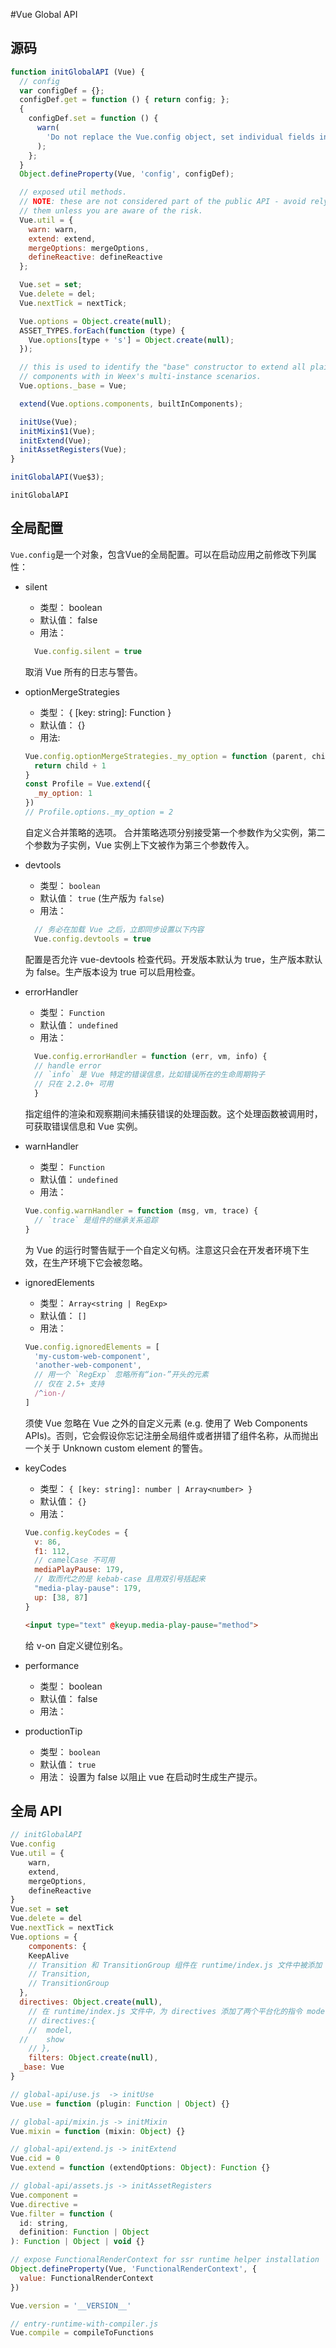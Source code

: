 #Vue Global API

## 源码
``` js
function initGlobalAPI (Vue) {
  // config
  var configDef = {};
  configDef.get = function () { return config; };
  {
    configDef.set = function () {
      warn(
        'Do not replace the Vue.config object, set individual fields instead.'
      );
    };
  }
  Object.defineProperty(Vue, 'config', configDef);

  // exposed util methods.
  // NOTE: these are not considered part of the public API - avoid relying on
  // them unless you are aware of the risk.
  Vue.util = {
    warn: warn,
    extend: extend,
    mergeOptions: mergeOptions,
    defineReactive: defineReactive
  };

  Vue.set = set;
  Vue.delete = del;
  Vue.nextTick = nextTick;

  Vue.options = Object.create(null);
  ASSET_TYPES.forEach(function (type) {
    Vue.options[type + 's'] = Object.create(null);
  });

  // this is used to identify the "base" constructor to extend all plain-object
  // components with in Weex's multi-instance scenarios.
  Vue.options._base = Vue;

  extend(Vue.options.components, builtInComponents);

  initUse(Vue);
  initMixin$1(Vue);
  initExtend(Vue);
  initAssetRegisters(Vue);
}

initGlobalAPI(Vue$3);
```
`initGlobalAPI`
## 全局配置

`Vue.config`是一个对象，包含Vue的全局配置。可以在启动应用之前修改下列属性：
- silent 
  - 类型： boolean
  - 默认值： false
  - 用法：
  ``` js
    Vue.config.silent = true
   ```
   取消 Vue 所有的日志与警告。

- optionMergeStrategies
  - 类型： { [key: string]: Function }
  - 默认值： {}
  - 用法:
  ``` js
  Vue.config.optionMergeStrategies._my_option = function (parent, child, vm) {
    return child + 1
  }
  const Profile = Vue.extend({
    _my_option: 1
  })
  // Profile.options._my_option = 2
  ```
  自定义合并策略的选项。
  合并策略选项分别接受第一个参数作为父实例，第二个参数为子实例，Vue 实例上下文被作为第三个参数传入。

- devtools
  - 类型： `boolean`
  - 默认值： `true` (生产版为 `false`)
  - 用法：
  ``` js
    // 务必在加载 Vue 之后，立即同步设置以下内容
    Vue.config.devtools = true
  ```
  配置是否允许 vue-devtools 检查代码。开发版本默认为 true，生产版本默认为 false。生产版本设为 true 可以启用检查。

- errorHandler 
  - 类型： `Function`
  - 默认值： `undefined`
  - 用法：
  ``` js
    Vue.config.errorHandler = function (err, vm, info) {
    // handle error
    // `info` 是 Vue 特定的错误信息，比如错误所在的生命周期钩子
    // 只在 2.2.0+ 可用
    }
  ```
  指定组件的渲染和观察期间未捕获错误的处理函数。这个处理函数被调用时，可获取错误信息和 Vue 实例。

- warnHandler
  - 类型： `Function`
  - 默认值： `undefined`
  - 用法：
  ``` js
  Vue.config.warnHandler = function (msg, vm, trace) {
    // `trace` 是组件的继承关系追踪
  }
  ```
  为 Vue 的运行时警告赋于一个自定义句柄。注意这只会在开发者环境下生效，在生产环境下它会被忽略。

- ignoredElements 
  - 类型： `Array<string | RegExp>`
  - 默认值： `[]`
  - 用法：
  ``` js
  Vue.config.ignoredElements = [
    'my-custom-web-component',
    'another-web-component',
    // 用一个 `RegExp` 忽略所有“ion-”开头的元素
    // 仅在 2.5+ 支持
    /^ion-/
  ]
  ```
  须使 Vue 忽略在 Vue 之外的自定义元素 (e.g. 使用了 Web Components APIs)。否则，它会假设你忘记注册全局组件或者拼错了组件名称，从而抛出一个关于 Unknown custom element 的警告。


- keyCodes
  - 类型： `{ [key: string]: number | Array<number> }`
  - 默认值： `{}`
  - 用法：
  ``` js
  Vue.config.keyCodes = {
    v: 86,
    f1: 112,
    // camelCase 不可用
    mediaPlayPause: 179,
    // 取而代之的是 kebab-case 且用双引号括起来
    "media-play-pause": 179,
    up: [38, 87]
  }
  ```
  ``` html
  <input type="text" @keyup.media-play-pause="method">
  ```
  给 v-on 自定义键位别名。
  
- performance
  - 类型： boolean
  - 默认值： false
  - 用法：


- productionTip
  - 类型： `boolean`
  - 默认值： `true`
  - 用法：
  设置为 false 以阻止 vue 在启动时生成生产提示。

## 全局 API
``` js
// initGlobalAPI
Vue.config
Vue.util = {
	warn,
	extend,
	mergeOptions,
	defineReactive
}
Vue.set = set
Vue.delete = del
Vue.nextTick = nextTick
Vue.options = {
	components: {
    KeepAlive
    // Transition 和 TransitionGroup 组件在 runtime/index.js 文件中被添加
    // Transition,
    // TransitionGroup
  },
  directives: Object.create(null),
	// 在 runtime/index.js 文件中，为 directives 添加了两个平台化的指令 model 和 show
	// directives:{
	//	model,
  //	show
	// },
	filters: Object.create(null),
  _base: Vue 
}

// global-api/use.js  -> initUse
Vue.use = function (plugin: Function | Object) {}

// global-api/mixin.js -> initMixin
Vue.mixin = function (mixin: Object) {}

// global-api/extend.js -> initExtend
Vue.cid = 0
Vue.extend = function (extendOptions: Object): Function {}

// global-api/assets.js -> initAssetRegisters
Vue.component =
Vue.directive =
Vue.filter = function (
  id: string,
  definition: Function | Object
): Function | Object | void {}

// expose FunctionalRenderContext for ssr runtime helper installation
Object.defineProperty(Vue, 'FunctionalRenderContext', {
  value: FunctionalRenderContext
})

Vue.version = '__VERSION__'

// entry-runtime-with-compiler.js
Vue.compile = compileToFunctions
```